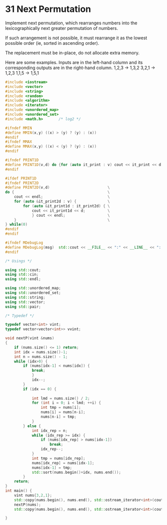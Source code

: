# 31 Next Permutation
Implement next permutation, which rearranges numbers into the lexicographically next greater permutation of numbers.

If such arrangement is not possible, it must rearrange it as the lowest possible order (ie, sorted in ascending order).

The replacement must be in-place, do not allocate extra memory.

Here are some examples. Inputs are in the left-hand column and its corresponding outputs are in the right-hand column.
1,2,3 → 1,3,2
3,2,1 → 1,2,3
1,1,5 → 1,5,1



```cpp
#include <iostream>
#include <vector>
#include <string>
#include <random>
#include <algorithm>
#include <iterator>
#include <unordered_map>
#include <unordered_set>
#include <math.h>       /* log2 */

#ifndef MMIN
#define MMIN(x,y) ((x) > (y) ? (y) : (x))
#endif
#ifndef MMAX
#define MMAX(x,y) ((x) < (y) ? (y) : (x))
#endif

#ifndef PRINT1D
#define PRINT1D(v,d) do {for (auto it_print : v) cout << it_print << d; cout << endl;}while(0)
#endif

#ifdef PRINT1D
#ifndef PRINT2D
#define PRINT2D(v,d)                          \
do {                                          \
    cout << endl;                             \
    for (auto &it_print2d : v) {              \
        for (auto &it_print1d : it_print2d) { \
            cout << it_print1d << d;          \
            } cout << endl;                   \
    }                                         \
} while(0)
#endif
#endif

#ifndef MDebugLog
#define MDebugLog(msg)  std::cout << __FILE__ << ":" << __LINE__ << ": " << msg
#endif

/* Usings */

using std::cout;
using std::cin;
using std::endl;

using std::unordered_map;
using std::unordered_set;
using std::string;
using std::vector;
using std::pair;

/* Typedef */

typedef vector<int> vint;
typedef vector<vector<int>> vvint;

void nextP(vint &nums)
{
    if (nums.size() <= 1) return;
    int idx = nums.size()-1;
    int n = nums.size() - 1;
    while (idx>0) {
        if (nums[idx-1] < nums[idx]) {
            break;
            }
            idx--;
        }
        if (idx == 0) {
    
            int lmd = nums.size() / 2;
            for (int i = 0; i < lmd; ++i) {
                int tmp = nums[i];
                nums[i] = nums[n-i];
                nums[n-i] = tmp;
            }
        } else {
            int idx_rep = n;
            while (idx_rep >= idx) {
                if (nums[idx_rep] > nums[idx-1])
                    break;
                idx_rep--;
            }
            int tmp = nums[idx_rep];
            nums[idx_rep] = nums[idx-1];
            nums[idx-1] = tmp;
            std::sort(nums.begin()+idx, nums.end());
        }
    return;
}
int main() {
    vint nums{3,2,1};
    std::copy(nums.begin(), nums.end(), std::ostream_iterator<int>(cout, " "));cout << endl;
    nextP(nums);
    std::copy(nums.begin(), nums.end(), std::ostream_iterator<int>(cout, " "));cout << endl;

}
```
